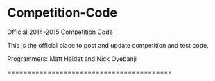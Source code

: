 Competition-Code
================

Official 2014-2015 Competition Code

This is the official place to post and update competition and test code.

Programmers: Matt Haidet and Nick Oyebanji

=========================================
